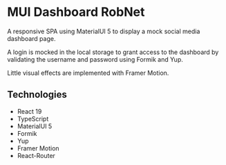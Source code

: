 # MUI Dashboard RobNet

A responsive SPA using MaterialUI 5 to display a mock social media dashboard page.

A login is mocked in the local storage to grant access to the dashboard by validating the username and password using Formik and Yup.

Little visual effects are implemented with Framer Motion.

## Technologies
- React 19
- TypeScript
- MaterialUI 5
- Formik
- Yup
- Framer Motion
- React-Router